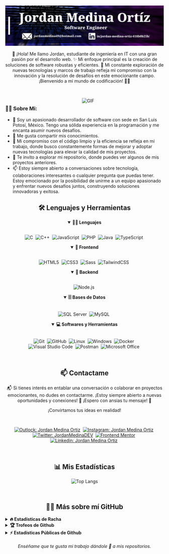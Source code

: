 ![Banner-dark-mode](https://github.com/JordanMedinaOrtiz/JordanMedinaOrtiz/blob/main/assets/portada.png)

<p align="center">👋 ¡Hola! Me llamo Jordan, estudiante de ingeniería en IT con una gran pasión por el desarrollo web. ✨  Mi enfoque principal es la creación de soluciones de software robustas y eficientes. 🚀 Mi constante exploración de nuevas tecnologías y marcos de trabajo refleja mi compromiso con la innovación y la resolución de desafíos en este emocionante campo. ¡Bienvenido a mi mundo de codificación! 👨‍💻</p>

##

<br>

<img align="right" alt="GIF" src="https://media.giphy.com/media/v1.Y2lkPTc5MGI3NjExeGhpZDlzbWplNWp1OHdsbHFnaW5kbWI3eGptbWU2NW0wM3B2eWVlOSZlcD12MV9pbnRlcm5hbF9naWZfYnlfaWQmY3Q9Zw/bGgsc5mWoryfgKBx1u/giphy.gif" width="260px">

### 👨‍💻 Sobre Mi:

- 🧨 Soy un apasionado desarrollador de software con sede en San Luis Potosí, México. Tengo una sólida experiencia en la programación y me encanta asumir nuevos desafíos.
- 📝 Me gusta compartir mis conocimientos.
- 🚀 Mi compromiso con el código limpio y la eficiencia se refleja en mi trabajo, donde busco constantemente formas de mejorar y adoptar nuevas tecnologías para elevar la calidad de mis proyectos.
- 📁 Te invito a explorar mi repositorio, donde puedes ver algunos de mis proyectos anteriores.
- 📫 Estoy siempre abierto a conversaciones sobre tecnología, colaboraciones interesantes o cualquier pregunta que puedas tener. Estoy emocionado por la posibilidad de unirme a un equipo apasionado y enfrentar nuevos desafíos juntos, construyendo soluciones innovadoras y exitosa.

<div align="center">
  <h2 align="center">🛠️ Lenguajes y Herramientas</h2>

  <details open>
    <summary><b>👨‍💻 Lenguajes</b></summary>
    <br>

  ![C](https://img.shields.io/badge/C-00599C?style=for-the-badge&logo=C&logoColor=white)&nbsp;
  ![C++](https://img.shields.io/badge/C++-00599C?style=for-the-badge&logo=C%2B%2B&logoColor=white)&nbsp;
  ![JavaScript](https://img.shields.io/badge/Javascript-F7DF1E.svg?style=for-the-badge&logo=javascript&logoColor=black)&nbsp;
  ![PHP](https://img.shields.io/badge/PHP-777BB4?style=for-the-badge&logo=php&logoColor=white)&nbsp;
  ![Java](https://img.shields.io/badge/Java-f89820?style=for-the-badge&logo=openjdk&logoColor=black)&nbsp;
  ![TypeScript](https://shields.io/badge/TypeScript-3178C6?logo=TypeScript&logoColor=FFF&style=for-the-badge)&nbsp;
  </details>
    
  <details open>
    <summary><b>🎨 Frontend</b></summary>
    <br>
  
  ![HTML5](https://img.shields.io/badge/-HTML5-E34F26?style=for-the-badge&logo=html5&logoColor=white)&nbsp;
  ![CSS3](https://img.shields.io/badge/-CSS3-1572B6?style=for-the-badge&logo=css3)&nbsp;
  ![Sass](https://img.shields.io/badge/-Sass-CC6699?style=for-the-badge&logo=sass&logoColor=white)&nbsp;
  ![TailwindCSS](https://img.shields.io/badge/-Tailwind_CSS-38B2AC?style=for-the-badge&logo=tailwind-css&logoColor=white)&nbsp;
  </details>
  
  <details open>
    <summary><b>🧰 Backend</b></summary>
    <br>

  ![Node.js](https://img.shields.io/badge/node.js-339933.svg?style=for-the-badge&logo=nodedotjs&logoColor=white)&nbsp;
  </details>

<details open>
  <summary><b>🗄️ Bases de Datos</b></summary>
  <br>

  ![SQL Server](https://img.shields.io/badge/-SQL%20Server-CC2927?style=for-the-badge&logo=microsoft-sql-server&logoColor=white)&nbsp;
  ![MySQL](https://img.shields.io/badge/-MySQL-00000F?style=for-the-badge&logo=mysql)&nbsp;
  </details>

  <details open>
    <summary><b>💻 Softwares y Herramientas</b></summary>
    <br>
  
  ![Git](https://img.shields.io/badge/-Git-F05032?style=for-the-badge&logo=git&logoColor=white)&nbsp;
  ![GitHub](https://img.shields.io/badge/-GitHub-181717?style=for-the-badge&logo=github)&nbsp;
  ![Linux](https://img.shields.io/badge/-Linux-FCC624?style=for-the-badge&logo=linux&logoColor=black)&nbsp;
  ![Windows](https://img.shields.io/badge/Windows-0078D6?style=for-the-badge&logo=windows&logoColor=white)&nbsp;
  ![Docker](https://img.shields.io/badge/-Docker-2496ED?style=for-the-badge&logo=docker&logoColor=white)&nbsp;
  <br>
  ![Visual Studio Code](https://img.shields.io/badge/-VSCODE-007ACC?style=for-the-badge&&logo=visual-studio-code&logoColor=white)&nbsp;
  ![Postman](https://img.shields.io/badge/-Postman-FF6C37?style=for-the-badge&logo=postman&logoColor=white)&nbsp;
  ![Microsoft Office](https://img.shields.io/badge/-MS%20Office-D83B01?style=for-the-badge&logo=microsoft-office&logoColor=white)&nbsp;
  </details>
  
</div>

<br>

<h2 align="center">📫 Contactame</h2>

<p align="center"> 📬 Si tienes interés en entablar una conversación o colaborar en proyectos emocionantes, no dudes en contactarme. ¡Estoy siempre abierto a nuevas oportunidades y conexiones! 🚀 ¡Espero con ansias tu mensaje! 👋</p>

<p align="center">¡Convirtamos tus ideas en realidad!</p>
<br />

<div align="center">
  
[![Outlock: Jordan Medina Ortiz](https://img.shields.io/badge/Microsoft_Outlook-0078D4?style=for-the-badge&logo=microsoft-outlook&logoColor=white&link=mailto:jordanmedina49@hotmail.com)](mailto:jordanmedina49@hotmail.com)&nbsp;
[![Instagram: Jordan Medina Ortiz](https://img.shields.io/badge/Instagram-E4405F?style=for-the-badge&logo=instagram&logoColor=white&link=https://www.instagram.com/jordanmedina_49/)](https://www.instagram.com/jordanmedina_49/)&nbsp;
[![Twitter: JordanMedinaDEV](https://img.shields.io/badge/Twitter-1DA1F2?style=for-the-badge&logo=twitter&logoColor=white&link=https://twitter.com/JordanMedinaDEV)](https://twitter.com/JordanMedinaDEV)&nbsp;
[![Frontend Mentor](https://img.shields.io/badge/-Frontend%20Mentor-5F3DC4?style=for-the-badge&logo=FrontendMentor&logoColor=white&link=https://www.frontendmentor.io/profile/JordanMedinaOrtiz)](https://www.frontendmentor.io/profile/JordanMedinaOrtiz)&nbsp;
[![Linkedin: Jordan Medina Ortiz](https://img.shields.io/badge/-linkedin-blue?style=for-the-badge&logo=Linkedin&logoColor=white&link=https://www.linkedin.com/in/jordan-medina-ortiz-618b0b25b/)](https://www.linkedin.com/in/jordan-medina-ortiz-618b0b25b/)&nbsp;

</div>

<br>
<h2 align="center">📊 Mis Estadísticas</h2>

<div align = "center">

![Top Langs](https://github-readme-stats-eight-theta.vercel.app/api/top-langs/?username=JordanMedinaOrtiz&layout=compact&langs_count=10&theme=algolia)

</div>
<br>

<h2 align="center">👨‍💻 Más sobre mí GitHub</h2>

<details>
<summary><b>🔥 Estadísticas de Racha</b></summary>
<br>
<p align="center">
<img src="http://github-readme-streak-stats.herokuapp.com?user=JordanMedinaOrtiz&theme=radical&hide_border=true" alt="JordanMedinaOrtiz" width="390"/>
</p>
</details>

<details>
<summary><b>🏆 Trofeos de Github</b></summary>
<br>
<p align="center">
<img src="https://github-profile-trophy.vercel.app/?username=JordanMedinaOrtiz&theme=discord" alt="JordanMedinaOrtiz" />
</p>
</details>


</details>

<details>
<summary><b>⚡ Estadísticas Públicas de Github</b></summary>
<br>
<p align="center">
<img src="https://github-readme-stats.vercel.app/api?username=JordanMedinaOrtiz&show_icons=true&theme=radical&count_private=true" alt="JordanMedinaOrtiz" width="420"/>&nbsp;<img src="https://github-readme-stats.vercel.app/api/top-langs/?username=JordanMedinaOrtiz&layout=compact&theme=radical" alt="JordanMedinaOrtiz" height="165">
</p>
</details>

<h6 align="center">Enséñame que te gusta mi trabajo dándole 🌟 a mis repositorios.</h6>

